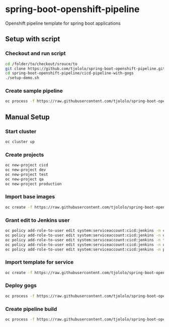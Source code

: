 # spring-boot-openshift-pipeline
Openshift pipeline template for spring boot applications
## Setup with script
### Checkout and run script
```bash
cd /folder/to/checkout/srouce/to
git clone https://github.com/tjololo/spring-boot-openshift-pipeline.git
cd spring-boot-openshift-pipeline/cicd-pipeline-with-gogs
./setup-demo.sh
```
### Create sample pipeline
```bash
oc process -f https://raw.githubusercontent.com/tjololo/spring-boot-openshift-pipeline/master/cicd-pipeline-with-gogs/springboot-pipeline-template.yaml | oc create -f - -n cicd
```
## Manual Setup
### Start cluster
```bash
oc cluster up
```

### Create projects
```bash
oc new-project cicd
oc new-project dev
oc new-project test
oc new-project qa
oc new-project production
```
### Import base images
```bash
oc create -f https://raw.githubusercontent.com/tjololo/spring-boot-openshift-pipeline/master/cicd-pipeline-with-gogs/base-images-template.json -n cicd 
```

### Grant edit to Jenkins user
```bash
oc policy add-role-to-user edit system:serviceaccount:cicd:jenkins -n cicd
oc policy add-role-to-user edit system:serviceaccount:cicd:jenkins -n dev
oc policy add-role-to-user edit system:serviceaccount:cicd:jenkins -n test
oc policy add-role-to-user edit system:serviceaccount:cicd:jenkins -n qa
oc policy add-role-to-user edit system:serviceaccount:cicd:jenkins -n production
```

### Import template for service
```bash
oc create -f https://raw.githubusercontent.com/tjololo/spring-boot-openshift-pipeline/master/cicd-pipeline-with-gogs/springboot-deployment-template.yaml -n cicd
```

### Deploy gogs
```bash
oc process -f https://raw.githubusercontent.com/tjololo/spring-boot-openshift-pipeline/master/cicd-pipeline-with-gogs/cicd-gogs-without-service-template.yaml | oc create -f - -n cicd
```
### Create pipeline build
```bash
oc process -f https://raw.githubusercontent.com/tjololo/spring-boot-openshift-pipeline/master/cicd-pipeline-with-gogs/springboot-pipeline-template.yaml | oc create -f - -n cicd
```
